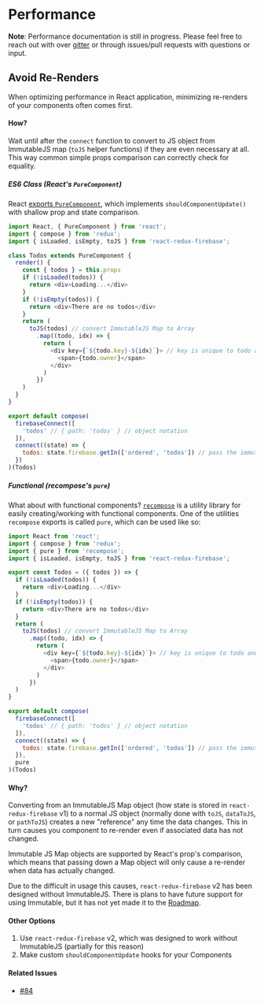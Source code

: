 # Performance

**Note**: Performance documentation is still in progress. Please feel free to reach out with over [gitter](https://gitter.im/redux-firebase/Lobby) or through issues/pull requests with questions or input.

## Avoid Re-Renders
When optimizing performance in React application, minimizing re-renders of your components often comes first.

#### How?
Wait until after the `connect` function to convert to JS object from ImmutableJS map (`toJS` helper functions) if they are even necessary at all. This way common simple props comparison can correctly check for equality.

##### ES6 Class (React's `PureComponent`)
React [exports `PureComponent`](https://facebook.github.io/react/docs/react-api.html#react.purecomponent), which implements `shouldComponentUpdate()` with shallow prop and state comparison.

```js
import React, { PureComponent } from 'react';
import { compose } from 'redux';
import { isLoaded, isEmpty, toJS } from 'react-redux-firebase';

class Todos extends PureComponent {
  render() {
    const { todos } = this.props
    if (!isLoaded(todos)) {
      return <div>Loading...</div>
    }
    if (!isEmpty(todos)) {
      return <div>There are no todos</div>
    }
    return (
      toJS(todos) // convert ImmutableJS Map to Array
        .map((todo, idx) => {
          return (
            <div key={`${todo.key}-${idx}`}> // key is unique to todo and its location in the list
              <span>{todo.owner}</span>
            </div>
          )
        })
    )
  }
}

export default compose(
  firebaseConnect([
    'todos' // { path: 'todos' } // object notation
  ]),
  connect((state) => {
    todos: state.firebase.getIn(['ordered', 'todos']) // pass the immutable map instead of converting to JS
  })
)(Todos)
```

##### Functional (recompose's `pure`)

What about with functional components? [`recompose`](https://github.com/acdlite/recompose) is a utility library for easily creating/working with functional components. One of the utilities `recompose` exports is called `pure`, which can be used like so:

```js
import React from 'react';
import { compose } from 'redux';
import { pure } from 'recompose';
import { isLoaded, isEmpty, toJS } from 'react-redux-firebase';

export const Todos = ({ todos }) => {
  if (!isLoaded(todos)) {
    return <div>Loading...</div>
  }
  if (!isEmpty(todos)) {
    return <div>There are no todos</div>
  }
  return (
    toJS(todos) // convert ImmutableJS Map to Array
      .map((todo, idx) => {
        return (
          <div key={`${todo.key}-${idx}`}> // key is unique to todo and its location in the list
            <span>{todo.owner}</span>
          </div>
        )
      })
  )
}

export default compose(
  firebaseConnect([
    'todos' // { path: 'todos' } // object notation
  ]),
  connect((state) => {
    todos: state.firebase.getIn(['ordered', 'todos']) // pass the immutable map instead of converting to JS
  }),
  pure
)(Todos)
```

#### Why?
Converting from an ImmutableJS Map object (how state is stored in `react-redux-firebase` v1) to a normal JS object (normally done with `toJS`, `dataToJS`, or `pathToJS`) creates a new "reference" any time the data changes. This in turn causes you component to re-render even if associated data has not changed.

Immutable JS Map objects are supported by React's prop's comparison, which means that passing down a Map object will only cause a re-render when data has actually changed.

Due to the difficult in usage this causes, `react-redux-firebase` v2 has been designed without ImmutableJS. There is plans to have future support for using Immutable, but it has not yet made it to the [Roadmap](/docs/roadmap.md).

#### Other Options

1. Use `react-redux-firebase` v2, which was designed to work without ImmutableJS (partially for this reason)
1. Make custom `shouldComponentUpdate` hooks for your Components

#### Related Issues
* [#84](https://github.com/prescottprue/react-redux-firebase/issues/84)
